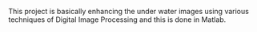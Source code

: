 This project is basically enhancing the under water images using various techniques of Digital Image Processing and this is done in Matlab.
